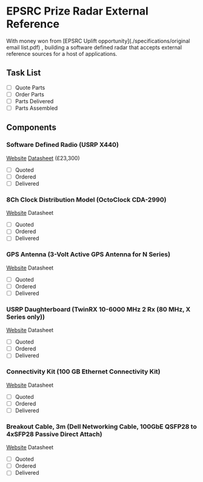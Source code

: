 # EPSRC Prize Radar External Reference
With money won from [EPSRC Uplift opportunity](./specifications/original email list.pdf) , building a software defined radar that accepts external reference sources for a host of applications.

## Task List
- [ ] Quote Parts
- [ ] Order Parts 
- [ ] Parts Delivered
- [ ] Parts Assembled

## Components

### Software Defined Radio (USRP X440)
[Website](https://www.ettus.com/all-products/usrp-x440/) [Datasheet](./specifications/ettus_usrp_x440_specifications_1-22-2024.pdf)  (£23,300)
- [ ] Quoted
- [ ] Ordered
- [ ] Delivered

### 8Ch Clock Distribution Model (OctoClock CDA-2990)
[Website](https://www.ettus.com/all-products/OctoClock/) Datasheet
- [ ] Quoted
- [ ] Ordered
- [ ] Delivered

### GPS Antenna (3-Volt Active GPS Antenna for N Series)
[Website](https://www.ettus.com/all-products/gps-ant-3v/) Datasheet
- [ ] Quoted
- [ ] Ordered
- [ ] Delivered

### USRP Daughterboard (TwinRX 10-6000 MHz 2 Rx (80 MHz, X Series only))
[Website](https://www.ettus.com/all-products/twinrx/) Datasheet
- [ ] Quoted
- [ ] Ordered
- [ ] Delivered

### Connectivity Kit (100 GB Ethernet Connectivity Kit)
[Website](https://www.ni.com/en-gb/support/model.100-gb-ethernet-connectivity-kit.html) Datasheet
- [ ] Quoted
- [ ] Ordered
- [ ] Delivered

### Breakout Cable, 3m (Dell Networking Cable, 100GbE QSFP28 to 4xSFP28 Passive Direct Attach)
[Website](https://www.dell.com/en-uk/shop/dell-networking-cable-100gbe-qsfp28-to-4xsfp28-passive-direct-attach-breakout-cable-3-meter/apd/470-abqb/networking) Datasheet
- [ ] Quoted
- [ ] Ordered
- [ ] Delivered